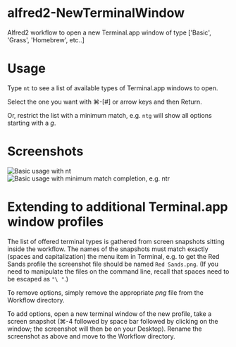 alfred2-NewTerminalWindow
=========================

Alfred2 workflow to open a new Terminal.app window of type ['Basic', 'Grass', 'Homebrew', etc..]

# Usage

Type `nt` to see a list of available types of Terminal.app windows to open.  

Select the one you want with ⌘-[#] or arrow keys and then Return.

Or, restrict the list with a minimum match, e.g. `ntg` will show all options starting with a *g*.

# Screenshots

![Basic usage with `nt`](https://dl.dropboxusercontent.com/u/6753318/github/screenshots/alfred2-NewTerminalWorkflow-screenshot1.png)
![Basic usage with minimum match completion, e.g. `ntr`](https://dl.dropboxusercontent.com/u/6753318/github/screenshots/alfred2-NewTerminalWorkflow-screenshot2.png)


# Extending to additional Terminal.app window profiles

The list of offered terminal types is gathered from screen snapshots sitting inside the workflow.  The names of the snapshots must match exactly (spaces and capitalization) the menu item in Terminal, e.g. to get the Red Sands profile the screenshot file should be named `Red Sands.png`.  (If you need to manipulate the files on the command line, recall that spaces need to be escaped as `"\ "`.)

To remove options, simply remove the appropriate *png* file from the Workflow directory.

To add options, open a new terminal window of the new profile, take a screen snapshot (⌘-4 followed by space bar followed by clicking on the window; the screenshot will then be on your Desktop).  Rename the screenshot as above and move to the Workflow directory.
